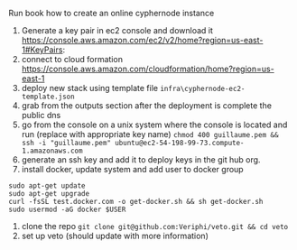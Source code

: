 Run book how to create an online cyphernode instance

1. Generate a key pair in ec2 console and download it https://console.aws.amazon.com/ec2/v2/home?region=us-east-1#KeyPairs:
1. connect to cloud formation https://console.aws.amazon.com/cloudformation/home?region=us-east-1
1. deploy new stack using template file `infra\cyphernode-ec2-template.json`
1. grab from the outputs section after the deployment is complete the public dns
1. go from the console on a unix system where the console is located and run (replace with appropriate key name) `chmod 400 guillaume.pem && ssh -i "guillaume.pem" ubuntu@ec2-54-198-99-73.compute-1.amazonaws.com`
1. generate an ssh key and add it to deploy keys in the git hub org.
1. install docker, update system and add user to docker group
```
sudo apt-get update
sudo apt-get upgrade
curl -fsSL test.docker.com -o get-docker.sh && sh get-docker.sh
sudo usermod -aG docker $USER 
```
1. clone the repo `git clone git@github.com:Veriphi/veto.git && cd veto`
1. set up veto (should update with more information)
